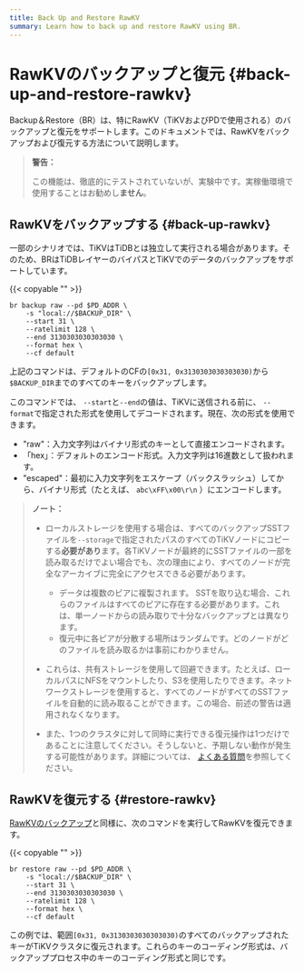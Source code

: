 ```yaml
---
title: Back Up and Restore RawKV
summary: Learn how to back up and restore RawKV using BR.
---
```


# RawKVのバックアップと復元 {#back-up-and-restore-rawkv}

Backup＆Restore（BR）は、特にRawKV（TiKVおよびPDで使用される）のバックアップと復元をサポートします。このドキュメントでは、RawKVをバックアップおよび復元する方法について説明します。

> **警告：**
>
> この機能は、徹底的にテストされていないが、実験中です。実稼働環境で使用することはお勧めし**ません**。

## RawKVをバックアップする {#back-up-rawkv}

一部のシナリオでは、TiKVはTiDBとは独立して実行される場合があります。そのため、BRはTiDBレイヤーのバイパスとTiKVでのデータのバックアップをサポートしています。

{{< copyable "" >}}

```shell
br backup raw --pd $PD_ADDR \
    -s "local://$BACKUP_DIR" \
    --start 31 \
    --ratelimit 128 \
    --end 3130303030303030 \
    --format hex \
    --cf default
```

上記のコマンドは、デフォルトのCFの`[0x31, 0x3130303030303030)`から`$BACKUP_DIR`までのすべてのキーをバックアップします。

このコマンドでは、 `--start`と`--end`の値は、TiKVに送信される前に、 `--format`で指定された形式を使用してデコードされます。現在、次の形式を使用できます。

-   &quot;raw&quot;：入力文字列はバイナリ形式のキーとして直接エンコードされます。
-   「hex」：デフォルトのエンコード形式。入力文字列は16進数として扱われます。
-   &quot;escaped&quot;：最初に入力文字列をエスケープ（バックスラッシュ）してから、バイナリ形式（たとえば、 `abc\xFF\x00\r\n` ）にエンコードします。

> **ノート：**
>
> -   ローカルストレージを使用する場合は、すべてのバックアップSSTファイルを`--storage`で指定されたパスのすべてのTiKVノードにコピーする**必要があり**ます。各TiKVノードが最終的にSSTファイルの一部を読み取るだけでよい場合でも、次の理由により、すべてのノードが完全なアーカイブに完全にアクセスできる必要があります。
>
>     -   データは複数のピアに複製されます。 SSTを取り込む場合、これらのファイルはすべてのピアに存在する必要があります。これは、単一ノードからの読み取りで十分なバックアップとは異なります。
>     -   復元中に各ピアが分散する場所はランダムです。どのノードがどのファイルを読み取るかは事前にわかりません。
> -   これらは、共有ストレージを使用して回避できます。たとえば、ローカルパスにNFSをマウントしたり、S3を使用したりできます。ネットワークストレージを使用すると、すべてのノードがすべてのSSTファイルを自動的に読み取ることができます。この場合、前述の警告は適用されなくなります。
> -   また、1つのクラスタに対して同時に実行できる復元操作は1つだけであることに注意してください。そうしないと、予期しない動作が発生する可能性があります。詳細については、 [よくある質問](/br/backup-and-restore-faq.md#can-i-use-multiple-br-processes-at-the-same-time-to-restore-the-data-of-a-single-cluster)を参照してください。

## RawKVを復元する {#restore-rawkv}

[RawKVのバックアップ](#back-up-rawkv)と同様に、次のコマンドを実行してRawKVを復元できます。

{{< copyable "" >}}

```shell
br restore raw --pd $PD_ADDR \
    -s "local://$BACKUP_DIR" \
    --start 31 \
    --end 3130303030303030 \
    --ratelimit 128 \
    --format hex \
    --cf default
```

この例では、範囲`[0x31, 0x3130303030303030)`のすべてのバックアップされたキーがTiKVクラスタに復元されます。これらのキーのコーディング形式は、バックアッププロセス中のキーのコーディング形式と同じです。
